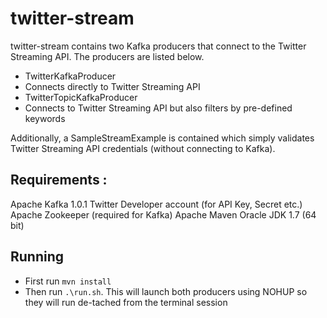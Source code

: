 # twitter-stream

twitter-stream contains two Kafka producers that connect to the Twitter Streaming API. The producers are listed below.

* TwitterKafkaProducer
 * Connects directly to Twitter Streaming API
* TwitterTopicKafkaProducer
 * Connects to Twitter Streaming API but also filters by pre-defined keywords

Additionally, a SampleStreamExample is contained which simply validates Twitter Streaming API credentials (without connecting to Kafka).

## Requirements :

Apache Kafka 1.0.1
Twitter Developer account (for API Key, Secret etc.)
Apache Zookeeper (required for Kafka)
Apache Maven
Oracle JDK 1.7 (64 bit)

## Running

* First run `mvn install`
* Then run `.\run.sh`. This will launch both producers using NOHUP so they will run de-tached from the terminal session

